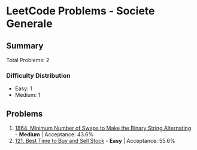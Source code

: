 # LeetCode Problems - Societe Generale

## Summary
Total Problems: 2

### Difficulty Distribution

- Easy: 1
- Medium: 1

## Problems

1. [1864. Minimum Number of Swaps to Make the Binary String Alternating](https://leetcode.com/problems/minimum-number-of-swaps-to-make-the-binary-string-alternating/) - **Medium** | Acceptance: 43.6%
2. [121. Best Time to Buy and Sell Stock](https://leetcode.com/problems/best-time-to-buy-and-sell-stock/) - **Easy** | Acceptance: 55.6%
